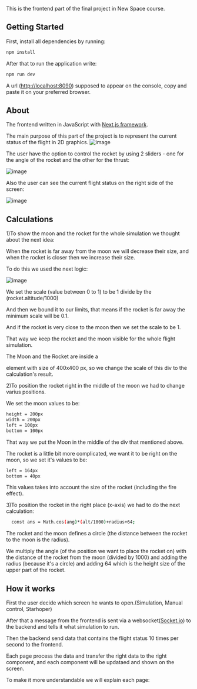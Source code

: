 This is the frontend part of the final project in New Space course.

## Getting Started
First, install all dependencies by running:
```bash
npm install
```
After that to run the application write:
```bash
npm run dev
```
A url ([http://localhost:8090](http://localhost:8090)) supposed to appear on the console, copy and paste it on your preferred browser.

## About
The frontend written in JavaScript with [Next.js framework](https://nextjs.org/).

The main purpose of this part of the project is to represent the current status of the flight in 2D graphics.
![image](https://github.com/yurig93b/final-space/assets/74859686/9e392d1d-c38a-446b-9c9c-50fbe5c5c2cc)

The user have the option to control the rocket by using 2 sliders - one for the angle of the rocket and the other for the thrust:

![image](https://github.com/yurig93b/final-space/assets/74859686/3ff3982a-6dbd-4713-8c84-ab4b65c90d50)

Also the user can see the current flight status on the right side of the screen:

![image](https://github.com/yurig93b/final-space/assets/74859686/bd668952-e5db-49ef-9508-5803d69694e9)

## Calculations
1)To show the moon and the rocket for the whole simulation we thought about the next idea:

When the rocket is far away from the moon we will decrease their size, and when the rocket is closer then we increase their size.

To do this we used the next logic: 

![image](https://github.com/yurig93b/final-space/assets/74859686/416db88b-1b63-4d12-89b5-963056fda489)

We set the scale (value between 0 to 1) to be 1 divide by the (rocket.altitude/1000)

And then we bound it to our limits, that means if the rocket is far away the minimum scale will be 0.1.

And if the rocket is very close to the moon then we set the scale to be 1.

That way we keep the rocket and the moon visible for the whole flight simulation.

The Moon and the Rocket are inside a <div> element with size of 400x400 px, so we change the scale of this div to the calculation's result.
  
2)To position the rocket right in the middle of the moon we had to change varius positions.
  
We set the moon values to be:
```bash
height = 200px
width = 200px
left = 100px
bottom = 100px
```
That way we put the Moon in the middle of the div that mentioned above.
  
The rocket is a little bit more complicated, we want it to be right on the moon, so we set it's values to be:
```bash
left = 164px
bottom = 40px
```
This values takes into account the size of the rocket (including the fire effect).
  
3)To position the rocket in the right place (x-axis) we had to do the next calculation:
```bash
  const ans = Math.cos(ang)*(alt/1000)+radius+64;
```
The rocket and the moon defines a circle (the distance between the rocket to the moon is the radius).
  
We multiply the angle (of the position we want to place the rocket on) with the distance of the rocket from the moon (divided by 1000) and adding the radius (because it's a circle) and adding 64 which is the height size of the upper part of the rocket. 

## How it works
First the user decide which screen he wants to open.(Simulation, Manual control, Starhoper)

After that a message from the frontend is sent via a websocket([Socket.io](https://socket.io/)) to the backend and tells it what simulation to run.

Then the backend send data that contains the flight status 10 times per second to the frontend.

Each page process the data and transfer the right data to the right component, and each component will be updataed and shown on the screen.

To make it more understandable we will explain each page:


